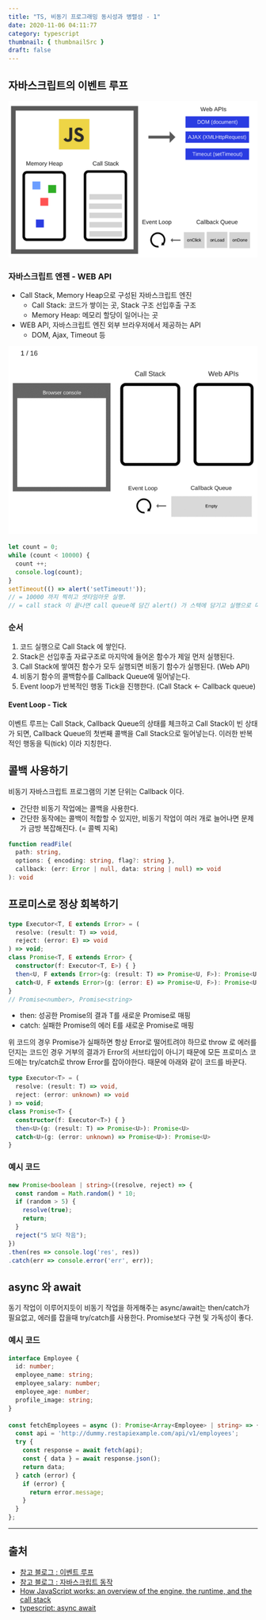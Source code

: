 ```yaml
---
title: "TS, 비동기 프로그래밍 동시성과 병렬성 - 1"
date: 2020-11-06 04:11:77
category: typescript
thumbnail: { thumbnailSrc }
draft: false
---
```


## 자바스크립트의 이벤트 루프

![](./images/event_loop.png)

### 자바스크립트 엔젠 - WEB API
- Call Stack, Memory Heap으로 구성된 자바스크립트 엔진
  - Call Stack: 코드가 쌓이는 곳, Stack 구조 선입후출 구조
  - Memory Heap: 메모리 할당이 일어나는 곳
- WEB API, 자바스크립트 엔진 외부 브라우저에서 제공하는 API
  - DOM, Ajax, Timeout 등

![](./images/event_loop_animation.gif)

```js
let count = 0;
while (count < 10000) {
  count ++;
  console.log(count);
}
setTimeout(() => alert('setTimeout!'));
// = 10000 까지 찍히고 셋타임아웃 실행.
// = call stack 이 끝나면 call queue에 담긴 alert() 가 스텍에 담기고 실행으로 마무리
```

### 순서
1. 코드 실행으로 Call Stack 에 쌓인다.
2. Stack은 선입후출 자료구조로 마지막에 들어온 함수가 제일 먼저 실행된다.
3. Call Stack에 쌓여진 함수가 모두 실행되면 비동기 함수가 실행된다. (Web API)
4. 비동기 함수의 콜백함수를 Callback Queue에 밀어넣는다.
5. Event loop가 반복적인 행동 Tick을 진행한다. (Call Stack <- Callback queue)

#### Event Loop - Tick
이벤트 루프는 Call Stack, Callback Queue의 상태를 체크하고 Call Stack이 빈 상태가 되면, Callback Queue의 첫번째 콜백을 Call Stack으로 밀어넣는다. 이러한 반복적인 행동을 틱(tick) 이라 지칭한다.

## 콜백 사용하기

비동기 자바스크립트 프로그램의 기본 단위는 Callback 이다.

- 간단한 비동기 작업에는 콜백을 사용한다.
- 간단한 동작에는 콜백이 적합할 수 있지만, 비동기 작업이 여러 개로 늘어나면 문제가 금방 복잡해진다. (= 콜벡 지옥)

```ts
function readFile(
  path: string,
  options: { encoding: string, flag?: string },
  callback: (err: Error | null, data: string | null) => void
): void
```

## 프로미스로 정상 회복하기

```ts
type Executor<T, E extends Error> = (
  resolve: (result: T) => void,
  reject: (error: E) => void
) => void;
class Promise<T, E extends Error> {
  constructor(f: Executor<T, E>) { }
  then<U, F extends Error>(g: (result: T) => Promise<U, F>): Promise<U, F>
  catch<U, F extends Error>(g: (error: E) => Promise<U, F>): Promise<U, F>
}
// Promise<number>, Promise<string>
```
- then: 성공한 Promise의 결과 T를 새로운 Promise로 매핑
- catch: 실패한 Promise의 에러 E를 새로운 Promise로 매핑

위 코드의 경우 Promise가 실패하면 항상 Error로 떨어트려야 하므로 throw 로 에러를 던지는 코드인 경우 거부의 결과가 Error의 서브타입이 아니기 때문에 모든 프로미스 코드에는 try/catch로 throw Error를 잡아야한다. 때문에 아래와 같이 코드를 바꾼다.

```ts
type Executor<T> = (
  resolve: (result: T) => void,
  reject: (error: unknown) => void
) => void;
class Promise<T> {
  constructor(f: Executor<T>) { }
  then<U>(g: (result: T) => Promise<U>): Promise<U>
  catch<U>(g: (error: unknown) => Promise<U>): Promise<U>
}
```

### 예시 코드
```ts
new Promise<boolean | string>((resolve, reject) => {
  const random = Math.random() * 10;
  if (random > 5) {
    resolve(true);
    return;
  }
  reject("5 보다 작음");
})
.then(res => console.log('res', res))
.catch(err => console.error('err', err));
```

## async 와 await

동기 작업이 이루어지듯이 비동기 작업을 하게해주는 async/await는 then/catch가 필요없고, 에러를 잡을때 try/catch를 사용한다. Promise보다 구현 및 가독성이 좋다.

### 예시 코드
```ts
interface Employee {
  id: number;
  employee_name: string;
  employee_salary: number;
  employee_age: number;
  profile_image: string;
}

const fetchEmployees = async (): Promise<Array<Employee> | string> => {
  const api = 'http://dummy.restapiexample.com/api/v1/employees';
  try {
    const response = await fetch(api);
    const { data } = await response.json();
    return data;
  } catch (error) {
    if (error) {
      return error.message;
    }
  }
};
```
------

## 출처

- [참고 블로그 : 이벤트 루프](https://velog.io/@thms200/Event-Loop-%EC%9D%B4%EB%B2%A4%ED%8A%B8-%EB%A3%A8%ED%94%84)
- [참고 블로그 : 자바스크립트 동작](https://engineering.huiseoul.com/%EC%9E%90%EB%B0%94%EC%8A%A4%ED%81%AC%EB%A6%BD%ED%8A%B8%EB%8A%94-%EC%96%B4%EB%96%BB%EA%B2%8C-%EC%9E%91%EB%8F%99%ED%95%98%EB%8A%94%EA%B0%80-%EC%9D%B4%EB%B2%A4%ED%8A%B8-%EB%A3%A8%ED%94%84%EC%99%80-%EB%B9%84%EB%8F%99%EA%B8%B0-%ED%94%84%EB%A1%9C%EA%B7%B8%EB%9E%98%EB%B0%8D%EC%9D%98-%EB%B6%80%EC%83%81-async-await%EC%9D%84-%EC%9D%B4%EC%9A%A9%ED%95%9C-%EC%BD%94%EB%94%A9-%ED%8C%81-%EB%8B%A4%EC%84%AF-%EA%B0%80%EC%A7%80-df65ffb4e7e)
- [How JavaScript works: an overview of the engine, the runtime, and the call stack](https://blog.sessionstack.com/how-does-javascript-actually-work-part-1-b0bacc073cf)
- [typescript: async await](https://blog.logrocket.com/async-await-in-typescript/)